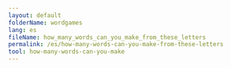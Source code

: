```yaml
---
layout: default
folderName: wordgames
lang: es
fileName: how_many_words_can_you_make_from_these_letters
permalink: /es/how-many-words-can-you-make-from-these-letters
tool: how-many-words-can-you-make
---
```

